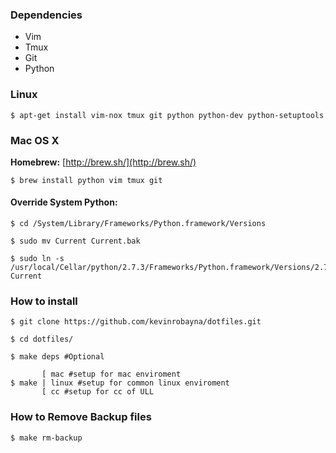 ### Dependencies

* Vim
* Tmux
* Git
* Python

### Linux

    $ apt-get install vim-nox tmux git python python-dev python-setuptools

### Mac OS X

**Homebrew:** [http://brew.sh/](http://brew.sh/)

    $ brew install python vim tmux git

#### Override System Python:
    
    $ cd /System/Library/Frameworks/Python.framework/Versions

    $ sudo mv Current Current.bak

    $ sudo ln -s /usr/local/Cellar/python/2.7.3/Frameworks/Python.framework/Versions/2.7 Current

### How to install

    $ git clone https://github.com/kevinrobayna/dotfiles.git

    $ cd dotfiles/

    $ make deps #Optional

           [ mac #setup for mac enviroment
    $ make | linux #setup for common linux enviroment
           [ cc #setup for cc of ULL

### How to Remove Backup files
    
    $ make rm-backup

